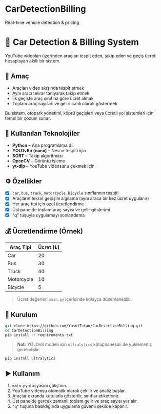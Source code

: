 # CarDetectionBilling
Real-time vehicle detection &amp; pricing


# 🚗 Car Detection & Billing System

YouTube videoları üzerinden araçları tespit eden, takip eden ve geçiş ücreti hesaplayan akıllı bir sistem.

## 🎯 Amaç

- Araçları video akışında tespit etmek  
- Aynı aracı tekrar tanıyarak takip etmek  
- İlk geçişte araç sınıfına göre ücret almak  
- Toplam araç sayısını ve geliri canlı olarak göstermek  

Bu sistem, otopark yönetimi, köprü geçişleri veya ücretli yol sistemleri için temel bir çözüm sunar.

## 🧠 Kullanılan Teknolojiler

- **Python** – Ana programlama dili  
- **YOLOv8n (nano)** – Nesne tespiti için  
- **SORT** – Takip algoritması  
- **OpenCV** – Görüntü işleme  
- **yt-dlp** – YouTube videosunu çekmek için  

## ⚙️ Özellikler

- [x] `car`, `bus`, `truck`, `motorcycle`, `bicycle` sınıflarının tespiti  
- [x] Araçların tekrar geçişini algılama (aynı araca bir kez ücret uygulanır)  
- [x] Her araç tipi için özel ücretlendirme  
- [x] Üst panelde toplam araç sayısı ve gelir gösterimi  
- [x] "q" tuşuyla uygulamayı sonlandırma  

## 💰 Ücretlendirme (Örnek)

| Araç Tipi     | Ücret (₺) |
|---------------|-----------|
| Car           | 20        |
| Bus           | 30        |
| Truck         | 40        |
| Motorcycle    | 10        |
| Bicycle       | 5         |

> Ücret değerleri `main.py` içerisinde kolayca düzenlenebilir.

## 🚀 Kurulum

```bash
git clone https://github.com/YusufTufan/CarDetectionBilling.git
cd CarDetectionBilling
pip install -r requirements.txt
````

> **Not:** YOLOv8 modeli için `ultralytics` kütüphanesini de yüklemeniz gerekebilir:

```bash
pip install ultralytics
```

## ▶️ Kullanım

1. `main.py` dosyasını çalıştırın.
2. YouTube videosu otomatik olarak çekilir ve analiz başlar.
3. Araçlar ekranda kutularla gösterilir, sınıflar etiketlenir.
4. Üst panelde gerçek zamanlı toplam gelir ve araç sayısı yer alır.
5. `"q"` tuşuna basıldığında uygulama güvenli şekilde kapanır.
